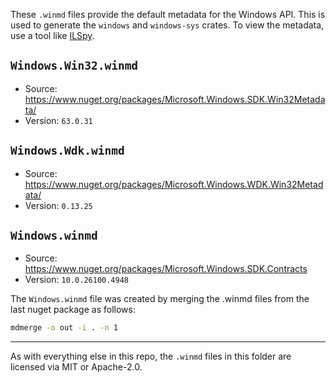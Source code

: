 These `.winmd` files provide the default metadata for the Windows API. This is used to
generate the `windows` and `windows-sys` crates. To view the metadata, use a tool
like [ILSpy](https://github.com/icsharpcode/ILSpy).

## `Windows.Win32.winmd`

- Source: <https://www.nuget.org/packages/Microsoft.Windows.SDK.Win32Metadata/>
- Version: `63.0.31`

## `Windows.Wdk.winmd`

- Source: <https://www.nuget.org/packages/Microsoft.Windows.WDK.Win32Metadata/>
- Version: `0.13.25`

## `Windows.winmd`

- Source: <https://www.nuget.org/packages/Microsoft.Windows.SDK.Contracts>
- Version: `10.0.26100.4948`

The `Windows.winmd` file was created by merging the .winmd files from the last nuget package as follows:

```sh
mdmerge -o out -i . -n 1
```

---

As with everything else in this repo, the `.winmd` files in this folder are licensed via MIT or Apache-2.0.
